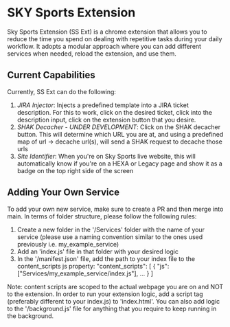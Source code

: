 # SKY Sports Extension

Sky Sports Extension (SS Ext) is a chrome extension that allows you to reduce the time you spend on dealing with repetitive tasks during your daily workflow. It adopts a modular approach where you can add different services when needed, reload the extension, and use them.

## Current Capabilities

Currently, SS Ext can do the following:
1. _JIRA Injector_: Injects a predefined template into a JIRA ticket description. For this to work, click on the desired ticket, click into the description input, click on the extension button that you desire.
2. _SHAK Decacher - UNDER DEVELOPMENT_: Click on the SHAK decacher button. This will determine which URL you are at, and using a predefined map of url -> decache url(s), will send a SHAK request to decache those urls
3. _Site Identifier_: When you're on Sky Sports live website, this will automatically know if you're on a HEXA or Legacy page and show it as a badge on the top right side of the screen

## Adding Your Own Service

To add your own new service, make sure to create a PR and then merge into main. In terms of folder structure, please follow the following rules:
1. Create a new folder in the '/Services' folder with the name of your service (please use a naming convention similar to the ones used previously i.e. my_example_service)
2. Add an 'index.js' file in that folder with your desired logic
3. In the '/manifest.json' file, add the path to your index file to the content_scripts js property:
"content_scripts": [
    {
        "js": ["Services/my_example_service/index.js"],
        ...
    }
]

Note: content scripts are scoped to the actual webpage you are on and NOT to the extension. In order to run your extension logic, add a script tag (preferably different to your index.js) to 'index.html'. You can also add logic to the '/background.js' file for anything that you require to keep running in the background.
